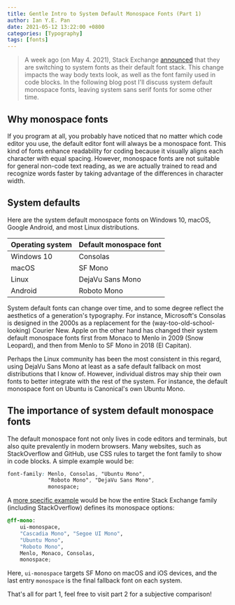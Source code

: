 ```yaml
---
title: Gentle Intro to System Default Monospace Fonts (Part 1)
author: Ian Y.E. Pan
date: 2021-05-12 13:22:00 +0800
categories: [Typography]
tags: [fonts]
---
```


> A week ago (on May 4. 2021), Stack Exchange
> [announced](https://meta.stackexchange.com/questions/364048/we-are-switching-to-system-fonts-on-may-10-2021)
> that they are switching to system fonts as their default font
> stack. This change impacts the way body texts look, as well as the
> font family used in code blocks. In the following blog post I'll
> discuss system default monospace fonts, leaving system sans serif
> fonts for some other time.

## Why monospace fonts

If you program at all, you probably have noticed that no matter which
code editor you use, the default editor font will always be a
monospace font. This kind of fonts enhance readability for coding
because it visually aligns each character with equal spacing. However,
monospace fonts are not suitable for general non-code text reading, as
we are actually trained to read and recognize words faster by taking
advantage of the differences in character width.

## System defaults

Here are the system default monospace fonts on Windows 10, macOS,
Google Android, and most Linux distributions.


| Operating system | Default monospace font |
| -----------      | -----------            |
| Windows 10       | Consolas               |
| macOS            | SF Mono                |
| Linux            | DejaVu Sans Mono       |
| Android          | Roboto Mono            |

System default fonts can change over time, and to some degree reflect
the aesthetics of a generation's typography. For instance, Microsoft's
Consolas is designed in the 2000s as a replacement for the
(way-too-old-school-looking) Courier New. Apple on the other hand has
changed their system default monospace fonts first from Monaco to
Menlo in 2009 (Snow Leopard), and then from Menlo to SF Mono in 2018
(El Capitan).

Perhaps the Linux community has been the most consistent in this
regard, using DejaVu Sans Mono at least as a safe default fallback on
most distributions that I know of. However, individual distros may
ship their own fonts to better integrate with the rest of the
system. For instance, the default monospace font on Ubuntu is
Canonical's own Ubuntu Mono.

## The importance of system default monospace fonts

The default monospace font not only lives in code editors and
terminals, but also quite prevalently in modern browsers. Many
websites, such as StackOverflow and GitHub, use CSS rules to target
the font family to show in code blocks. A simple example would be:


```css
font-family: Menlo, Consolas, "Ubuntu Mono",
             "Roboto Mono", "DejaVu Sans Mono",
             monospace;
```


A [more specific example](https://meta.stackexchange.com/questions/364048/we-are-switching-to-system-fonts-on-may-10-2021) would be how the entire Stack Exchange family
(including StackOverflow) defines its monospace options:
```scss
@ff-mono:
    ui-monospace,
    "Cascadia Mono", "Segoe UI Mono",
    "Ubuntu Mono",
    "Roboto Mono",
    Menlo, Monaco, Consolas,
    monospace;
```

Here, `ui-monospace` targets SF Mono on macOS and iOS devices, and the
last entry `monospace` is the final fallback font on each system.

That's all for part 1, feel free to visit part 2 for a subjective comparison!
